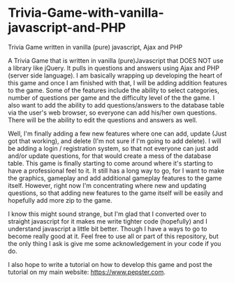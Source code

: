 # Trivia-Game-with-vanilla-javascript-and-PHP
Trivia Game written in vanilla (pure) javascript, Ajax and PHP

A Trivia Game that is written in vanilla (pure)Javascript that DOES NOT use a library like jQuery. It pulls in questions and answers using Ajax and PHP (server side language). I am basically wrapping up developing the heart of this game and once I am finished with that, I will be adding addition features to the game. Some of the features include the ability to select categories, number of questions per game and the difficulty level of the the game. I also want to add the ability to add questions/answers to the database table via the user's web browser, so everyone can add his/her own questions. There will be the ability to edit the questions and answers as well. 

Well, I'm finally adding a few new features where one can add, update (Just got that working), and delete (I'm not sure if I'm going to add delete). I will be adding a login / registration system, so that not everyone can just add and/or update questions, for that would create a mess of the database table. This game is finally starting to come around where it's starting to have a professional feel to it. It still has a long way to go, for I want to make the graphics, gameplay and add additional gameplay features to the game itself. However, right now I'm concentrating where new and updating questions, so that adding new features to the game itself will be easily and hopefully add more zip to the game.

I know this might sound strange, but I'm glad that I converted over to straight javascript for it makes me write tighter code (hopefully) and I understand javascript a little bit better. Though I have a ways to go to become really good at it. Feel free to use all or part of this repository, but the only thing I ask is give me some acknowledgement in your code if you do. 

I also hope to write a tutorial on how to develop this game and post the tutorial on my main website: https://www.pepster.com.  
